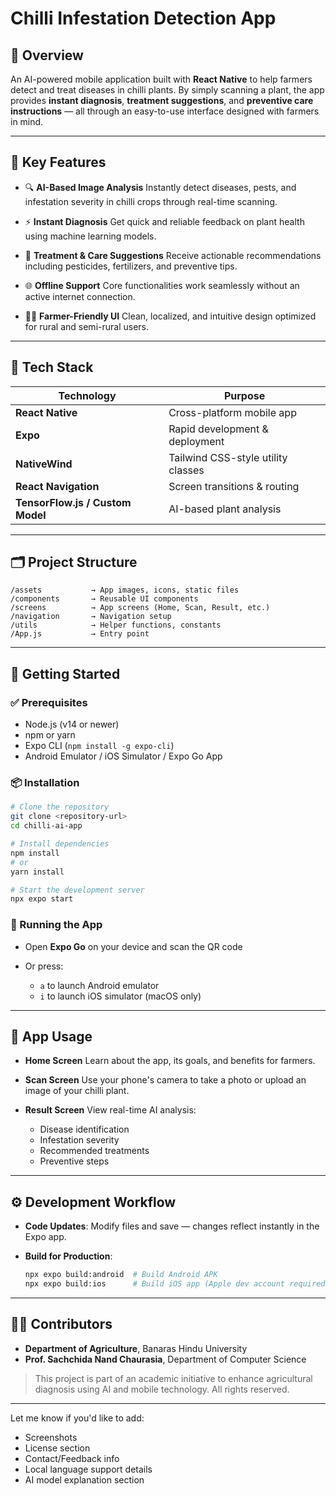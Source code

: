 
#  Chilli Infestation Detection App

## 📍 Overview

An AI-powered mobile application built with **React Native** to help farmers detect and treat diseases in chilli plants. By simply scanning a plant, the app provides **instant diagnosis**, **treatment suggestions**, and **preventive care instructions** — all through an easy-to-use interface designed with farmers in mind.

---

## 📱 Key Features

* 🔍 **AI-Based Image Analysis**
  Instantly detect diseases, pests, and infestation severity in chilli crops through real-time scanning.

* ⚡ **Instant Diagnosis**
  Get quick and reliable feedback on plant health using machine learning models.

* 💊 **Treatment & Care Suggestions**
  Receive actionable recommendations including pesticides, fertilizers, and preventive tips.

* 🌐 **Offline Support**
  Core functionalities work seamlessly without an active internet connection.

* 🧑‍🌾 **Farmer-Friendly UI**
  Clean, localized, and intuitive design optimized for rural and semi-rural users.

---

## 🧰 Tech Stack

| Technology                        | Purpose                            |
| --------------------------------- | ---------------------------------- |
| **React Native**                  | Cross-platform mobile app          |
| **Expo**                          | Rapid development & deployment     |
| **NativeWind**                    | Tailwind CSS-style utility classes |
| **React Navigation**              | Screen transitions & routing       |
| **TensorFlow\.js / Custom Model** | AI-based plant analysis            |

---

## 🗂️ Project Structure

```
/assets           → App images, icons, static files  
/components       → Reusable UI components  
/screens          → App screens (Home, Scan, Result, etc.)  
/navigation       → Navigation setup  
/utils            → Helper functions, constants  
/App.js           → Entry point  
```

---

## 🚀 Getting Started

### ✅ Prerequisites

* Node.js (v14 or newer)
* npm or yarn
* Expo CLI (`npm install -g expo-cli`)
* Android Emulator / iOS Simulator / Expo Go App

### 📦 Installation

```bash
# Clone the repository
git clone <repository-url>
cd chilli-ai-app

# Install dependencies
npm install
# or
yarn install

# Start the development server
npx expo start
```

### 📱 Running the App

* Open **Expo Go** on your device and scan the QR code
* Or press:

  * `a` to launch Android emulator
  * `i` to launch iOS simulator (macOS only)

---

## 📸 App Usage

* **Home Screen**
  Learn about the app, its goals, and benefits for farmers.

* **Scan Screen**
  Use your phone's camera to take a photo or upload an image of your chilli plant.

* **Result Screen**
  View real-time AI analysis:

  * Disease identification
  * Infestation severity
  * Recommended treatments
  * Preventive steps

---

## ⚙️ Development Workflow

* **Code Updates**: Modify files and save — changes reflect instantly in the Expo app.
* **Build for Production**:

  ```bash
  npx expo build:android  # Build Android APK
  npx expo build:ios      # Build iOS app (Apple dev account required)
  ```

---

## 👨‍🔬 Contributors

* **Department of Agriculture**, Banaras Hindu University
* **Prof. Sachchida Nand Chaurasia**, Department of Computer Science

> This project is part of an academic initiative to enhance agricultural diagnosis using AI and mobile technology. All rights reserved.

---

Let me know if you'd like to add:

* Screenshots
* License section
* Contact/Feedback info
* Local language support details
* AI model explanation section
